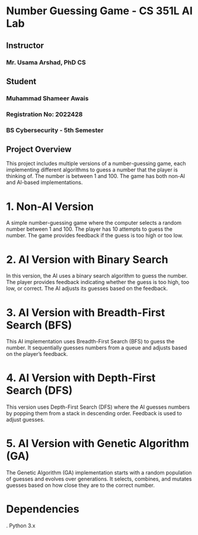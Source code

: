 # Number Guessing Game - CS 351L AI Lab
## Instructor
### Mr. Usama Arshad, PhD CS

## Student
### Muhammad Shameer Awais
### Registration No: 2022428
### BS Cybersecurity - 5th Semester

## Project Overview
This project includes multiple versions of a number-guessing game, each implementing different algorithms to guess a number that the player is thinking of. The number is between 1 and 100. The game has both non-AI and AI-based implementations.

# 1. Non-AI Version
A simple number-guessing game where the computer selects a random number between 1 and 100. The player has 10 attempts to guess the number. The game provides feedback if the guess is too high or too low.

# 2. AI Version with Binary Search
In this version, the AI uses a binary search algorithm to guess the number. The player provides feedback indicating whether the guess is too high, too low, or correct. The AI adjusts its guesses based on the feedback.

# 3. AI Version with Breadth-First Search (BFS)
This AI implementation uses Breadth-First Search (BFS) to guess the number. It sequentially guesses numbers from a queue and adjusts based on the player’s feedback.

# 4. AI Version with Depth-First Search (DFS)
This version uses Depth-First Search (DFS) where the AI guesses numbers by popping them from a stack in descending order. Feedback is used to adjust guesses.

# 5. AI Version with Genetic Algorithm (GA)
The Genetic Algorithm (GA) implementation starts with a random population of guesses and evolves over generations. It selects, combines, and mutates guesses based on how close they are to the correct number.

# Dependencies
. Python 3.x

